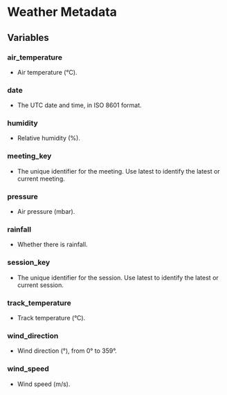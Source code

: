 # Weather Metadata

## Variables

### air_temperature
- Air temperature (°C).

### date
- The UTC date and time, in ISO 8601 format.

### humidity
- Relative humidity (%).

### meeting_key
- The unique identifier for the meeting. Use latest to identify the latest or current meeting.

### pressure
- Air pressure (mbar).

### rainfall
- Whether there is rainfall.

### session_key
- The unique identifier for the session. Use latest to identify the latest or current session.

### track_temperature
- Track temperature (°C).

### wind_direction
- Wind direction (°), from 0° to 359°.

### wind_speed
- Wind speed (m/s).